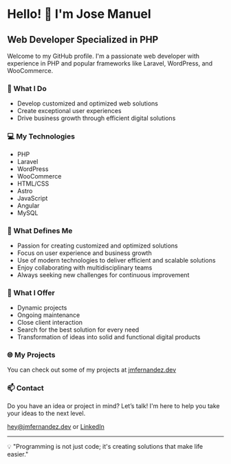 # Hello! 👋 I'm Jose Manuel

## Web Developer Specialized in PHP

Welcome to my GitHub profile. I'm a passionate web developer with experience in PHP and popular frameworks like Laravel, WordPress, and WooCommerce.

### 🚀 What I Do

- Develop customized and optimized web solutions
- Create exceptional user experiences
- Drive business growth through efficient digital solutions

### 💻 My Technologies

- PHP
- Laravel
- WordPress
- WooCommerce
- HTML/CSS
- Astro
- JavaScript
- Angular
- MySQL

### 🌟 What Defines Me

- Passion for creating customized and optimized solutions
- Focus on user experience and business growth
- Use of modern technologies to deliver efficient and scalable solutions
- Enjoy collaborating with multidisciplinary teams
- Always seeking new challenges for continuous improvement

### 🤝 What I Offer

- Dynamic projects
- Ongoing maintenance
- Close client interaction
- Search for the best solution for every need
- Transformation of ideas into solid and functional digital products

### 🌐 My Projects

You can check out some of my projects at [jmfernandez.dev](https://jmfernandez.dev)

### 📫 Contact

Do you have an idea or project in mind? Let’s talk! I'm here to help you take your ideas to the next level.

[hey@jmfernandez.dev](mailto:hey@jmfernandez.dev) or [LinkedIn](https://www.linkedin.com/in/jmfernandezalvarez/)

---

💡 "Programming is not just code; it's creating solutions that make life easier."
